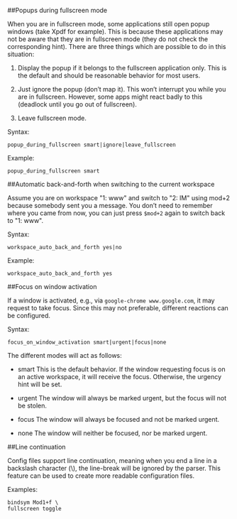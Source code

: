 ##Popups during fullscreen mode

When you are in fullscreen mode, some applications still open popup windows
(take Xpdf for example). This is because these applications may not be aware that they
are in fullscreen mode (they do not check the corresponding hint). There are three things
which are possible to do in this situation:

  1. Display the popup if it belongs to the fullscreen application only. This is the default and should be reasonable behavior for most users.

  2. Just ignore the popup (don’t map it). This won’t interrupt you while you are in fullscreen. However, some apps might react badly to this (deadlock until you go out of fullscreen).

  3. Leave fullscreen mode.

Syntax:

```
popup_during_fullscreen smart|ignore|leave_fullscreen
```

Example:

```
popup_during_fullscreen smart
```

##Automatic back-and-forth when switching to the current workspace

Assume you are on workspace "1: www" and switch to "2: IM" using mod+2 because somebody sent you a
message. You don’t need to remember where you came from now, you can just press `$mod+2` again to
switch back to "1: www".

Syntax:

```
workspace_auto_back_and_forth yes|no
```

Example:

```
workspace_auto_back_and_forth yes
```

##Focus on window activation

If a window is activated, e.g., via `google-chrome www.google.com`, it may request to take focus.
Since this may not preferable, different reactions can be configured.

Syntax:

```
focus_on_window_activation smart|urgent|focus|none
```

The different modes will act as follows:

  * smart
  This is the default behavior. If the window requesting focus is on an active workspace, it will receive the focus. Otherwise, the urgency hint will be set.

  * urgent
  The window will always be marked urgent, but the focus will not be stolen.

  * focus
  The window will always be focused and not be marked urgent.

  * none
  The window will neither be focused, nor be marked urgent.

##Line continuation

Config files support line continuation, meaning when you end a line in a backslash character (\\), the line-break will be ignored by the parser. This feature can be used to create more readable configuration files.

Examples:

```
bindsym Mod1+f \
fullscreen toggle
```
